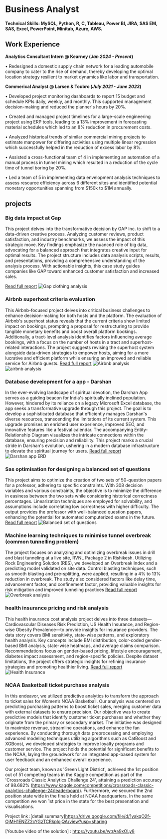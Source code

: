 # Business Analyst

#### Technical Skills: MySQL, Python, R, C, Tableau, Power BI, JIRA, SAS EM, SAS, Excel, PowerPoint, Minitab, Azure, AWS.

## Work Experience
**Analytics Consultant Intern @ Kearney (_Jan 2024 - Present_)**

•	Redesigned a domestic supply chain network for a leading automobile company to cater to the rise of demand, thereby developing the optimal location strategy resilient to market dynamics like labor and transportation.

**Commerical Analyst @ Larsen & Toubro (_July 2021 - June 2023_)**

•	Developed project monitoring dashboards to report 15 budget and schedule KPIs daily, weekly, and monthly. This supported management decision-making and reduced the planner's hours by 20%.

•	Created and managed project timelines for a large-scale engineering project using ERP tools, leading to a 13% improvement in forecasting material schedules which led to an 8% reduction in procurement costs.

•	Analyzed historical trends of similar commercial mining projects to estimate manpower for differing activities using multiple linear regression which successfully helped in the reduction of excess labor by 8%.

•	Assisted a cross-functional team of 4 in implementing an automation of a manual process in tunnel mining which resulted in a reduction of the cycle time of tunnel boring by 20%.

•	Led a team of 5 in implementing data envelopment analysis techniques to assess resource efficiency across 6 different sites and identified potential monetary opportunities spanning from $150k to $1M annually.


## projects 
### Big data impact at Gap
 
 This project delves into the transformative decision by GAP Inc. to shift to a data-driven creative process. Analyzing customer reviews, product satisfaction, and 
 industry benchmarks, we assess the impact of this strategic move. Key findings emphasize the nuanced role of big data, advocating for a balanced approach that 
 integrates creative input for optimal results. The project structure includes data analysis scripts, results, and presentations, providing a comprehensive 
 understanding of the analysis process. With actionable insights, this case study guides companies like GAP toward enhanced customer satisfaction and increased 
 sales.
 
 [Read full report](https://github.com/vishnuponduri1/impact-of-bigdata-on-gap-clothing)
 ![Gap clothing analysis](images/wda-1.png)



### Airbnb superhost criteria evaluation
 
 This Airbnb-focused project delves into critical business challenges to enhance decision-making for both hosts and the platform. The evaluation of Airbnb's 
 superhost status reveals that the current criteria show limited impact on bookings, prompting a proposal for restructuring to provide tangible monetary benefits 
 and boost overall platform bookings. Additionally, a tract-level analysis identifies factors influencing average bookings, with a focus on the number of hosts in 
 a tract and superhost-related interactions. The project suggests revising the superhost system alongside data-driven strategies to empower hosts, aiming for a 
 more lucrative and efficient platform while ensuring an improved and reliable service for Airbnb guests.
 [Read full report](https://github.com/vishnuponduri1/Airbnb-superhost-criteria-evaluation)
  ![Airbnb analysis](images/airbnb-1.png)  ![airbnb analysis](images/airbnb-2.png) 
 
### Database development for a app - Darshan
 
 In the ever-evolving landscape of spiritual devotion, the Darshan App serves as a guiding beacon for India's spiritually inclined population. However, hindered by 
 its reliance on a legacy Microsoft Excel database, the app seeks a transformative upgrade through this project. The goal is to develop a sophisticated database 
 that efficiently manages Darshan's diverse resources, transcending the limitations of its current system. This upgrade promises an enriched user experience, 
 improved SEO, and innovative features like a festival calendar. The accompanying Entity-Relationship Diagram visualizes the intricate connections within the 
 database, ensuring precision and reliability. This project marks a crucial stride in Darshan's evolution, ushering in a modern database infrastructure to elevate 
 the spiritual journey for users.
 [Read full report](https://github.com/vishnuponduri1/database-creation-for-an-app)
  ![Darshan app ERD](images/ERD_Final.drawio.png)
 
### Sas optimisation for designing a balanced set of questions
 
 This project aims to optimize the creation of two sets of 50-question papers for a professor, adhering to specific constraints. With 308 decision variables and 
 various constraints, the objective is to minimize the difference in easiness between the two sets while considering historical correctness percentages. 
 Linearization techniques are employed for solvability, and assumptions include correlating low correctness with higher difficulty. The output provides the 
 professor with well-balanced question papers, enhancing the potential for automated computerized exams in the future.
 [Read full report](https://github.com/vishnuponduri1/optimisation-on-SAS-platform-to-create-balanced-question-paper)
  ![Balanced set of questions](images/sas-1.png)
 
### Machine learning techniques to minimise tunnel overbreak (common tunnelling problem)

 The project focuses on analyzing and optimizing overbreak issues in drill and blast tunneling at a live site, RVNL Package 2 in Rishikesh. Utilizing Rock 
 Engineering Solution (RES), we developed an Overbreak Index and a predicting model validated on site data. Control blasting techniques, such as smooth blasting 
 and pre-splitting, were applied, resulting in a 4% to 13% reduction in overbreak. The study also considered factors like delay time, advancement factor, and 
 confinement factor, providing valuable insights for risk mitigation and improved tunneling practices
 [Read full report](https://github.com/vishnuponduri1/using-classic-machine-learning-to-counter-tunnelling-problems)
  ![Overbreak analysis](images/ob-1.png)

### health insurance pricing and risk analysis
 
 This health insurance cost analysis project delves into three datasets—Cardiovascular Diseases Risk Prediction, US Health Insurance, and Region-wise Obesity 
 Prevalence—to provide insights for insurance providers. The data story covers BMI sensitivity, state-wise patterns, and exploratory health analysis. Key concepts 
 include BMI distribution, color-coded gender-based BMI analysis, state-wise heatmaps, and average claims comparison. Recommendations focus on gender-based 
 pricing, lifestyle encouragement, diabetes impact assessment, and region-specific policies. Despite dataset limitations, the project offers strategic insights for 
 refining insurance strategies and promoting healthier living.
 [Read full report](https://github.com/vishnuponduri1/health-insuarnce-pricing-and-risk-analysis)
 ![Health Insurance](images/Va-summary.png)

 ### NCAA Basketball ticket purchase analysis

In this endeavor, we utilized predictive analytics to transform the approach to ticket sales for Women’s NCAA Basketball. Our analysis was centered on predicting purchasing patterns to boost ticket sales, merging customer data with external datasets to ensure precision. Our objective was to create predictive models that identify customer ticket purchases and whether they originate from the primary or secondary market. The initiative was designed to maximize revenue, streamline operations, and enhance the fan experience. By conducting thorough data preprocessing and employing advanced modeling techniques utilizing algorithms such as CatBoost and XGBoost, we developed strategies to improve loyalty programs and customer service. The project holds the potential for significant benefits to the NCAA, laying the groundwork for an integrated app-based system for user feedback and an enhanced overall experience.

Our project team, known as 'Green Light District', achieved the 1st position out of 51 competing teams in the Kaggle competition as part of the 'Crossroads Classic Analytics Challenge 24', attaining a prediction accuracy of 98.682% (https://www.kaggle.com/competitions/crossroads-classic-analytics-challenge-24/leaderboard). Furthermore, we secured the 2nd position state wide in the finals held at NCAA headquarters. In the same competition we won 1st price in the state for the best presenation and visualisations.

Project link :[detail summary]https://drive.google.com/file/d/1yakqO2f-OjMH1ENZZ2cYGzTCRkplojQA/view?usp=sharing

[Youtube video of the solution] : https://youtu.be/wtrAa9xOLy8
